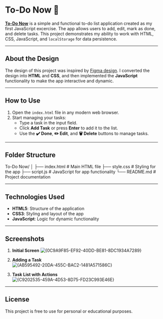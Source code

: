 # To-Do Now 📝

[**To-Do Now**](https://mohamed-man.github.io/ToDoList-WebApp/) is a simple and functional to-do list application created as my first JavaScript excercise. The app allows users to add, edit, mark as done, and delete tasks. This project demonstrates my ability to work with HTML, CSS, JavaScript, and `localStorage` for data persistence.

---

## About the Design
The design of this project was inspired by [Figma design](https://www.figma.com/community/file/1234925437659671587/to-do-list). I converted the design into **HTML** and **CSS**, and then implemented the **JavaScript** functionality to make the app interactive and dynamic.

---

## How to Use
1. Open the `index.html` file in any modern web browser.  
2. Start managing your tasks:  
   - Type a task in the input field.  
   - Click **Add Task** or press **Enter** to add it to the list.  
   - Use the **✔️ Done**, **✏️ Edit**, and **🗑️ Delete** buttons to manage tasks.  

---

## Folder Structure
To-Do Now/ │ ├── index.html # Main HTML file ├── style.css # Styling for the app ├── script.js # JavaScript for app functionality └── README.md # Project documentation

---

## Technologies Used
- **HTML5**: Structure of the application  
- **CSS3**: Styling and layout of the app  
- **JavaScript**: Logic for dynamic functionality  

---

## Screenshots
1. **Initial Screen**
   ![{0C9A9F85-EF92-40DD-BE81-8DC1934A7289}](https://github.com/user-attachments/assets/1bc0e68a-0484-4911-869d-ba28de400ea8)

2. **Adding a Task**  
   ![{AB595492-20DA-455C-BAC2-1481A571586C}](https://github.com/user-attachments/assets/0194ee92-4035-4608-8b0a-14d869a44adc)

3. **Task List with Actions**  
   ![{C9202535-459A-4D53-8D75-FD23C993E46E}](https://github.com/user-attachments/assets/da7a127c-88db-4109-b34f-1f420c2f3989)

---

## License
This project is free to use for personal or educational purposes.
